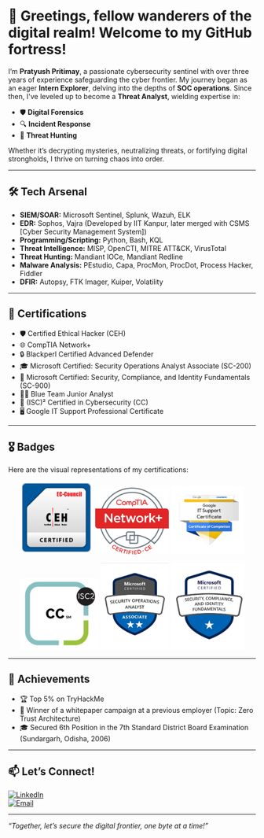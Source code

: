 # 👋 Greetings, fellow wanderers of the digital realm! Welcome to my GitHub fortress!  

I’m **Pratyush Pritimay**, a passionate cybersecurity sentinel with over three years of experience safeguarding the cyber frontier. My journey began as an eager **Intern Explorer**, delving into the depths of **SOC operations**. Since then, I've leveled up to become a **Threat Analyst**, wielding expertise in:  
- 🛡️ **Digital Forensics**  
- 🔍 **Incident Response**  
- 🎯 **Threat Hunting**  

Whether it’s decrypting mysteries, neutralizing threats, or fortifying digital strongholds, I thrive on turning chaos into order.  

---

## 🛠️ Tech Arsenal
- **SIEM/SOAR:** Microsoft Sentinel, Splunk, Wazuh, ELK  
- **EDR:** Sophos, Vajra (Developed by IIT Kanpur, later merged with CSMS [Cyber Security Management System])  
- **Programming/Scripting:** Python, Bash, KQL  
- **Threat Intelligence:** MISP, OpenCTI, MITRE ATT&CK, VirusTotal  
- **Threat Hunting:** Mandiant IOCe, Mandiant Redline  
- **Malware Analysis:** PEstudio, Capa, ProcMon, ProcDot, Process Hacker, Fiddler  
- **DFIR:** Autopsy, FTK Imager, Kuiper, Volatility  

---

## 🏅 Certifications
- 🛡️ Certified Ethical Hacker (CEH)  
- 🌐 CompTIA Network+  
- 🔒 Blackperl Certified Advanced Defender  
- 🎓 Microsoft Certified: Security Operations Analyst Associate (SC-200)  
- 🔑 Microsoft Certified: Security, Compliance, and Identity Fundamentals (SC-900)  
- 🕵️‍♂️ Blue Team Junior Analyst  
- 📜 (ISC)² Certified in Cybersecurity (CC)  
- 🖥️ Google IT Support Professional Certificate  

---

## 🎖️ Badges
Here are the visual representations of my certifications:

<p align="center">
  <img src="https://github.com/ppratyush09/ppratyush09/blob/main/Certification%20Badges/CEH.png?raw=true" alt="Certified Ethical Hacker" width="150">
  <img src="https://github.com/ppratyush09/ppratyush09/blob/main/Certification%20Badges/CompTIA%20Network+.png?raw=true" alt="CompTIA Network+" width="150">
  <img src="https://github.com/ppratyush09/ppratyush09/blob/main/Certification%20Badges/Google%20IT%20Support%20Pro.jpg?raw=true" alt="Google IT Support Pro" width="150">
</p>

<p align="center">
  <img src="https://github.com/ppratyush09/ppratyush09/blob/main/Certification%20Badges/ISC2%20CC.jpg?raw=true" alt="(ISC)² Certified in Cybersecurity" width="160">
  <img src="https://github.com/ppratyush09/ppratyush09/blob/main/Certification%20Badges/Microsoft%20SC%20200.jpg?raw=true" alt="Microsoft SC-200" width="140">
  <img src="https://github.com/ppratyush09/ppratyush09/blob/main/Certification%20Badges/Microsoft%20SC%20900.jpg?raw=true" alt="Microsoft SC-900" width="150">
</p>

---

## 🌟 Achievements
- 🏆 Top 5% on TryHackMe  
- 📝 Winner of a whitepaper campaign at a previous employer (Topic: Zero Trust Architecture)  
- 🎓 Secured 6th Position in the 7th Standard District Board Examination (Sundargarh, Odisha, 2006)  

---

## 📫 Let’s Connect!
[![LinkedIn](https://img.shields.io/badge/LinkedIn-Pratyush_Pritimay-0077B5?style=for-the-badge&logo=linkedin&logoColor=white)](https://www.linkedin.com/in/pratyushcs9/)  
[![Email](https://img.shields.io/badge/Email-pritimaypratyush7@gmail.com-red?style=for-the-badge&logo=gmail&logoColor=white)](mailto:pritimaypratyush7@gmail.com)  

---

*“Together, let’s secure the digital frontier, one byte at a time!”*
